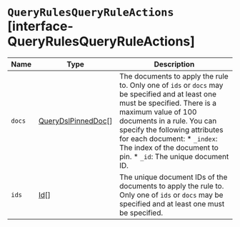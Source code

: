 # `QueryRulesQueryRuleActions` [interface-QueryRulesQueryRuleActions]

| Name | Type | Description |
| - | - | - |
| `docs` | [QueryDslPinnedDoc](./QueryDslPinnedDoc.md)[] | The documents to apply the rule to. Only one of `ids` or `docs` may be specified and at least one must be specified. There is a maximum value of 100 documents in a rule. You can specify the following attributes for each document: * `_index`: The index of the document to pin. * `_id`: The unique document ID. |
| `ids` | [Id](./Id.md)[] | The unique document IDs of the documents to apply the rule to. Only one of `ids` or `docs` may be specified and at least one must be specified. |

